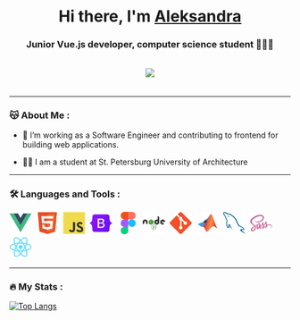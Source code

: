 <h1 align="center">Hi there, I'm <a href="https://web.telegram.org/a/#1362372963" target="_blank">Aleksandra</a> 
<!-- <img src="https://github.com/blackcater/blackcater/raw/main/images/Hi.gif" height="32"/></h1> -->
<h3 align="center">Junior Vue.js developer, computer science student 👩🏽‍💻</h3>
<br/>
<div id="header" align="center">
  <img src="https://media.giphy.com/media/v1.Y2lkPTc5MGI3NjExOGJ5bGo3amR3bnF5aWt3cXdxNHoxZDJwMDJ5bWJ1aWk2dW04OWVrbSZlcD12MV9pbnRlcm5hbF9naWZfYnlfaWQmY3Q9Zw/3oriO04qxVReM5rJEA/giphy.gif" width="300"/>
</div>
<br/>
  
---

### :kissing_cat: About Me :

- :telescope: I’m working as a Software Engineer and contributing to frontend for building web applications.
  
- 👨‍🎓 I am a student at St. Petersburg University of Architecture

---
  
### :hammer_and_wrench: Languages and Tools :
<div>

  <img src="https://github.com/devicons/devicon/blob/master/icons/vuejs/vuejs-original.svg"  title="Vue" alt="Vue" width="40" height="40"/>&nbsp;
  <img src="https://github.com/devicons/devicon/blob/master/icons/html5/html5-original.svg" title="HTML5" alt="HTML" width="40" height="40"/>&nbsp;
  <img src="https://github.com/devicons/devicon/blob/master/icons/javascript/javascript-original.svg" title="JavaScript" alt="JavaScript" width="40" height="40"/>&nbsp;
  <img src="https://github.com/devicons/devicon/blob/master/icons/bootstrap/bootstrap-original.svg" title="Bootstrap" alt="Bootstrap" width="40" height="40"/>&nbsp;
  <img src="https://github.com/devicons/devicon/blob/master/icons/figma/figma-original.svg" title="Figma"  alt="Figma" width="40" height="40"/>&nbsp;
  <img src="https://github.com/devicons/devicon/blob/master/icons/nodejs/nodejs-original-wordmark.svg" title="NodeJS" alt="NodeJS" width="40" height="40"/>&nbsp;
  <img src="https://github.com/devicons/devicon/blob/master/icons/git/git-original.svg" title="Git" alt="Git" width="40" height="40"/>&nbsp;
  <img src="https://github.com/devicons/devicon/blob/master/icons/matlab/matlab-original.svg" title="Matlab" alt="Matlab" width="40" height="40"/>&nbsp;
  <img src="https://github.com/devicons/devicon/blob/master/icons/mysql/mysql-original.svg" title="MySQL" alt="MySQL" width="40" height="40"/>&nbsp;
  <img src="https://github.com/devicons/devicon/blob/master/icons/sass/sass-original.svg" title="SASS" alt="SASS" width="40" height="40"/>&nbsp;
  <img src="https://github.com/devicons/devicon/blob/master/icons/react/react-original.svg" title="React Native" alt="React Native" width="40" height="40"/>&nbsp;
</div>

---

### :fire: My Stats :
[![Top Langs](https://github-readme-stats.vercel.app/api/top-langs/?username=llziraell&layout=compact&theme=vision-friendly-dark)](https://github.com/anuraghazra/github-readme-stats)
 
